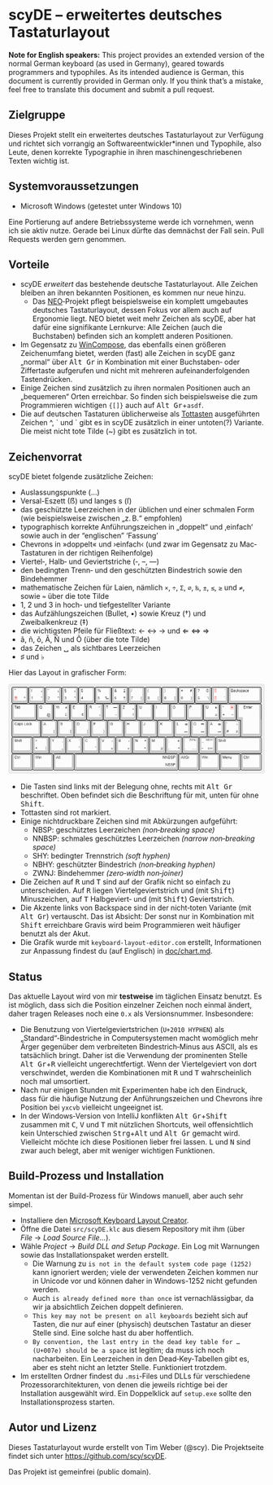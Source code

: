 # scyDE – erweitertes deutsches Tastaturlayout

**Note for English speakers:** This project provides an extended version of the normal German keyboard (as used in Germany), geared towards programmers and typophiles. As its intended audience is German, this document is currently provided in German only. If you think that’s a mistake, feel free to translate this document and submit a pull request.

## Zielgruppe

Dieses Projekt stellt ein erweitertes deutsches Tastaturlayout zur Verfügung und richtet sich vorrangig an Softwareentwickler*innen und Typophile, also Leute, denen korrekte Typographie in ihren maschinengeschriebenen Texten wichtig ist.

## Systemvoraussetzungen

* Microsoft Windows (getestet unter Windows 10)

Eine Portierung auf andere Betriebssysteme werde ich vornehmen, wenn ich sie aktiv nutze. Gerade bei Linux dürfte das demnächst der Fall sein. Pull Requests werden gern genommen.

## Vorteile

* scyDE *erweitert* das bestehende deutsche Tastaturlayout. Alle Zeichen bleiben an ihren bekannten Positionen, es kommen nur neue hinzu.
  * Das [NEO](https://www.neo-layout.org/)‐Projekt pflegt beispielsweise ein komplett umgebautes deutsches Tastaturlayout, dessen Fokus vor allem auch auf Ergonomie liegt. NEO bietet weit mehr Zeichen als scyDE, aber hat dafür eine signifikante Lernkurve: Alle Zeichen (auch die Buchstaben) befinden sich an komplett anderen Positionen.
* Im Gegensatz zu [WinCompose](https://github.com/samhocevar/wincompose), das ebenfalls einen größeren Zeichenumfang bietet, werden (fast) alle Zeichen in scyDE ganz „normal“ über <kbd>Alt Gr</kbd> in Kombination mit einer Buchstaben‐ oder Ziffertaste aufgerufen und nicht mit mehreren aufeinanderfolgenden Tastendrücken.
* Einige Zeichen sind zusätzlich zu ihren normalen Positionen auch an „bequemeren“ Orten erreichbar. So finden sich beispielsweise die zum Programmieren wichtigen `{[]}` auch auf <kbd>Alt Gr</kbd>+`asdf`.
* Die auf deutschen Tastaturen üblicherweise als [Tottasten](https://de.wikipedia.org/wiki/Tottaste) ausgeführten Zeichen ^, ` und ´ gibt es in scyDE zusätzlich in einer untoten(?) Variante. Die meist nicht tote Tilde (~) gibt es zusätzlich in tot.

## Zeichenvorrat

scyDE bietet folgende zusätzliche Zeichen:

* Auslassungspunkte (…)
* Versal-Eszett (ẞ) und langes s (ſ)
* das geschützte Leerzeichen in der üblichen und einer schmalen Form (wie beispielsweise zwischen „z. B.“ empfohlen)
* typographisch korrekte Anführungszeichen in „doppelt“ und ‚einfach‘ sowie auch in der “englischen” ‘Fassung’
* Chevrons in »doppelt« und ›einfach‹ (und zwar im Gegensatz zu Mac‐Tastaturen in der richtigen Reihenfolge)
* Viertel‐, Halb‐ und Geviertstriche (‐, –, —)
* den bedingten Trenn‐ und den geschützten Bindestrich sowie den Bindehemmer
* mathematische Zeichen für Laien, nämlich `×`, `÷`, `Σ`, `⌀`, `‰`, `‌±`, `≤`, `≥` und `≠`, sowie `≈` über die tote Tilde
* 1, 2 und 3 in hoch‐ und tiefgestellter Variante
* das Aufzählungszeichen (Bullet, •) sowie Kreuz (†) und Zweibalkenkreuz (‡)
* die wichtigsten Pfeile für Fließtext: ← ↔ → und ⇐ ⇔ ⇒
* ã, ñ, õ, Ã, Ñ und Õ (über die tote Tilde)
* das Zeichen ␣ als sichtbares Leerzeichen
* ♯ und ♭

Hier das Layout in grafischer Form:

![Tastaturlayout](doc/scyDE.png)

* Die Tasten sind links mit der Belegung ohne, rechts mit <kbd>Alt Gr</kbd> beschriftet. Oben befindet sich die Beschriftung für mit, unten für ohne <kbd>Shift</kbd>.
* Tottasten sind rot markiert.
* Einige nichtdruckbare Zeichen sind mit Abkürzungen aufgeführt:
  * NBSP: geschütztes Leerzeichen *(non‐breaking space)*
  * NNBSP: schmales geschütztes Leerzeichen *(narrow non‐breaking space)*
  * SHY: bedingter Trennstrich *(soft hyphen)*
  * NBHY: geschützter Bindestrich *(non‐breaking hyphen)*
  * ZWNJ: Bindehemmer *(zero‐width non‐joiner)*
* Die Zeichen auf <kbd>R</kbd> und <kbd>T</kbd> sind auf der Grafik nicht so einfach zu unterscheiden. Auf <kbd>R</kbd> liegen Viertelgeviertstrich und (mit <kbd>Shift</kbd>) Minuszeichen, auf <kbd>T</kbd> Halbgeviert‐ und (mit <kbd>Shift</kbd>) Geviertstrich.
* Die Akzente links von Backspace sind in der nicht‐toten Variante (mit <kbd>Alt Gr</kbd>) vertauscht. Das ist Absicht: Der sonst nur in Kombination mit <kbd>Shift</kbd> erreichbare Gravis wird beim Programmieren weit häufiger benutzt als der Akut.
* Die Grafik wurde mit `keyboard-layout-editor.com` erstellt, Informationen zur Anpassung findest du (auf Englisch) in [doc/chart.md](https://github.com/scy/scyDE/blob/master/doc/chart.md).

## Status

Das aktuelle Layout wird von mir **testweise** im täglichen Einsatz benutzt. Es ist möglich, dass sich die Position einzelner Zeichen noch einmal ändert, daher tragen Releases noch eine `0.x` als Versionsnummer. Insbesondere:

* Die Benutzung von Viertelgeviertstrichen (`U+2010 HYPHEN`) als „Standard“‐Bindestriche in Computersystemen macht womöglich mehr Ärger gegenüber dem verbreiteten Bindestrich‐Minus aus ASCII, als es tatsächlich bringt. Daher ist die Verwendung der prominenten Stelle <kbd>Alt Gr</kbd>+<kbd>R</kbd> vielleicht ungerechtfertigt. Wenn der Viertelgeviert von dort verschwindet, werden die Kombinationen mit <kbd>R</kbd> und <kbd>T</kbd> wahrscheinlich noch mal umsortiert.
* Nach nur einigen Stunden mit Experimenten habe ich den Eindruck, dass für die häufige Nutzung der Anführungszeichen und Chevrons ihre Position bei `yxcvb` vielleicht ungeeignet ist.
* In der Windows‐Version von IntelliJ konflikten <kbd>Alt Gr</kbd>+<kbd>Shift</kbd> zusammen mit <kbd>C</kbd>, <kbd>V</kbd> und <kbd>T</kbd> mit nützlichen Shortcuts, weil offensichtlich kein Unterschied zwischen <kbd>Strg</kbd>+<kbd>Alt</kbd> und <kbd>Alt Gr</kbd> gemacht wird. Vielleicht möchte ich diese Positionen lieber frei lassen. <kbd>L</kbd> und <kbd>N</kbd> sind zwar auch belegt, aber mit weniger wichtigen Funktionen.

## Build‐Prozess und Installation

Momentan ist der Build-Prozess für Windows manuell, aber auch sehr simpel.

- Installiere den [Microsoft Keyboard Layout Creator](https://msdn.microsoft.com/en-us/globalization/keyboardlayouts.aspx).
- Öffne die Datei `src/scyDE.klc` aus diesem Repository mit ihm (über *File* → *Load Source File…*).
- Wähle *Project* → *Build DLL and Setup Package*. Ein Log mit Warnungen sowie das Installationspaket werden erstellt.
  * Die Warnung zu `is not in the default system code page (1252)` kann ignoriert werden; viele der verwendeten Zeichen kommen nur in Unicode vor und können daher in Windows-1252 nicht gefunden werden.
  * Auch `is already defined more than once` ist vernachlässigbar, da wir ja absichtlich Zeichen doppelt definieren.
  * `This key may not be present on all keyboards` bezieht sich auf Tasten, die nur auf einer (physisch) deutschen Tastatur an dieser Stelle sind. Eine solche hast du aber hoffentlich.
  * `By convention, the last entry in the dead key table for … (U+007e) should be a space` ist legitim; da muss ich noch nacharbeiten. Ein Leerzeichen in den Dead‐Key‐Tabellen gibt es, aber es steht nicht an letzter Stelle. Funktioniert trotzdem.
- Im erstellten Ordner findest du `.msi`‐Files und DLLs für verschiedene Prozessorarchitekturen, von denen die jeweils richtige bei der Installation ausgewählt wird. Ein Doppelklick auf `setup.exe` sollte den Installationsprozess starten.

## Autor und Lizenz

Dieses Tastaturlayout wurde erstellt von Tim Weber (@scy). Die Projektseite findet sich unter <https://github.com/scy/scyDE>.

Das Projekt ist gemeinfrei (public domain).
